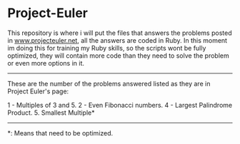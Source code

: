 # Project-Euler
This repository is where i will put the files that answers the problems posted in www.projecteuler.net, all the answers are coded in Ruby.
In this moment im doing this for training my Ruby skills, so the scripts wont be
fully optimized, they will contain more code than they need to solve the problem
or even more options in it.

----------------------------------------------------------------------------------

These are the number of the problems answered listed as they are in Project Euler's
page:

1 - Multiples of 3 and 5.	2 - Even Fibonacci numbers.	4 - Largest Palindrome
Product.	5. Smallest Multiple*








----------------------------------------------------------------------------------
*: Means that need to be optimized.



